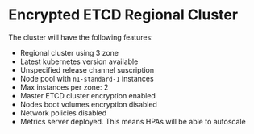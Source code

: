 # Encrypted ETCD Regional Cluster
The cluster will have the following features:
* Regional cluster using 3 zone
* Latest kubernetes version available
* Unspecified release channel suscription
* Node pool with `n1-standard-1` instances
* Max instances per zone: 2
* Master ETCD cluster encryption enabled
* Nodes boot volumes encryption disabled
* Network policies disabled
* Metrics server deployed. This means HPAs will be able to autoscale

